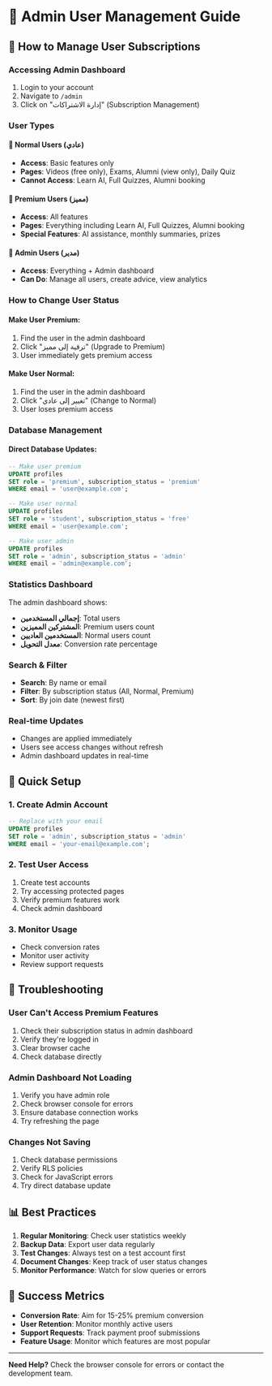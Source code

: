 # 👥 Admin User Management Guide

## 🔐 How to Manage User Subscriptions

### **Accessing Admin Dashboard**
1. Login to your account
2. Navigate to `/admin` 
3. Click on "إدارة الاشتراكات" (Subscription Management)

### **User Types**

#### **👤 Normal Users (عادي)**
- **Access**: Basic features only
- **Pages**: Videos (free only), Exams, Alumni (view only), Daily Quiz
- **Cannot Access**: Learn AI, Full Quizzes, Alumni booking

#### **💎 Premium Users (مميز)**
- **Access**: All features
- **Pages**: Everything including Learn AI, Full Quizzes, Alumni booking
- **Special Features**: AI assistance, monthly summaries, prizes

#### **👑 Admin Users (مدير)**
- **Access**: Everything + Admin dashboard
- **Can Do**: Manage all users, create advice, view analytics

### **How to Change User Status**

#### **Make User Premium:**
1. Find the user in the admin dashboard
2. Click "ترقية إلى مميز" (Upgrade to Premium)
3. User immediately gets premium access

#### **Make User Normal:**
1. Find the user in the admin dashboard  
2. Click "تغيير إلى عادي" (Change to Normal)
3. User loses premium access

### **Database Management**

#### **Direct Database Updates:**
```sql
-- Make user premium
UPDATE profiles 
SET role = 'premium', subscription_status = 'premium' 
WHERE email = 'user@example.com';

-- Make user normal
UPDATE profiles 
SET role = 'student', subscription_status = 'free' 
WHERE email = 'user@example.com';

-- Make user admin
UPDATE profiles 
SET role = 'admin', subscription_status = 'admin' 
WHERE email = 'admin@example.com';
```

### **Statistics Dashboard**

The admin dashboard shows:
- **إجمالي المستخدمين**: Total users
- **المشتركين المميزين**: Premium users count
- **المستخدمين العاديين**: Normal users count  
- **معدل التحويل**: Conversion rate percentage

### **Search & Filter**

- **Search**: By name or email
- **Filter**: By subscription status (All, Normal, Premium)
- **Sort**: By join date (newest first)

### **Real-time Updates**

- Changes are applied immediately
- Users see access changes without refresh
- Admin dashboard updates in real-time

## 🚀 Quick Setup

### **1. Create Admin Account**
```sql
-- Replace with your email
UPDATE profiles 
SET role = 'admin', subscription_status = 'admin' 
WHERE email = 'your-email@example.com';
```

### **2. Test User Access**
1. Create test accounts
2. Try accessing protected pages
3. Verify premium features work
4. Check admin dashboard

### **3. Monitor Usage**
- Check conversion rates
- Monitor user activity
- Review support requests

## 🔧 Troubleshooting

### **User Can't Access Premium Features**
1. Check their subscription status in admin dashboard
2. Verify they're logged in
3. Clear browser cache
4. Check database directly

### **Admin Dashboard Not Loading**
1. Verify you have admin role
2. Check browser console for errors
3. Ensure database connection works
4. Try refreshing the page

### **Changes Not Saving**
1. Check database permissions
2. Verify RLS policies
3. Check for JavaScript errors
4. Try direct database update

## 📊 Best Practices

1. **Regular Monitoring**: Check user statistics weekly
2. **Backup Data**: Export user data regularly  
3. **Test Changes**: Always test on a test account first
4. **Document Changes**: Keep track of user status changes
5. **Monitor Performance**: Watch for slow queries or errors

## 🎯 Success Metrics

- **Conversion Rate**: Aim for 15-25% premium conversion
- **User Retention**: Monitor monthly active users
- **Support Requests**: Track payment proof submissions
- **Feature Usage**: Monitor which features are most popular

---

**Need Help?** Check the browser console for errors or contact the development team.
